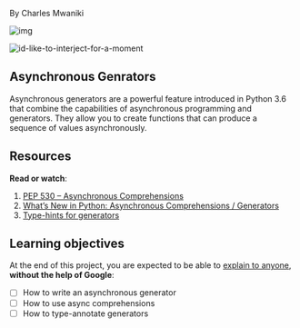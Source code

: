 
By Charles Mwaniki



![img](https://assets.imaginablefutures.com/media/images/ALX_Logo.max-200x150.png)

![id-like-to-interject-for-a-moment](../assets/roses-are-red.png)

## Asynchronous Genrators
Asynchronous generators are a powerful feature introduced in Python 3.6 that combine the capabilities of asynchronous programming and generators. They allow you to create functions that can produce a sequence of values asynchronously.

## Resources
__Read or watch__:

1. [PEP 530 – Asynchronous Comprehensions](https://peps.python.org/pep-0530/)
2. [What’s New in Python: Asynchronous Comprehensions / Generators](https://www.blog.pythonlibrary.org/2017/02/14/whats-new-in-python-asynchronous-comprehensions-generators/)
3. [Type-hints for generators](https://stackoverflow.com/questions/42531143/how-to-type-hint-a-generator-in-python-3)

## Learning objectives
At the end of this project, you are expected to be able to [explain to anyone](https://fs.blog/feynman-learning-technique/), __without the help of Google__:

- [ ] How to write an asynchronous generator
- [ ] How to use async comprehensions
- [ ] How to type-annotate generators
